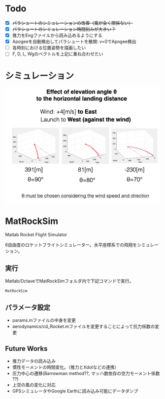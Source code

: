 # Todo
- [x] ~~パラシュートのシミュレーションの改善（風が全く関係ない）~~
- [x] ~~パラシュートのシミュレーション時間刻みが大きい？~~
- [x] 推力をEngファイルから読み込めるようにする
- [x] Apogeeを自動検出してパラシュートを散開: v=0でApogee検出
- [ ] 各時刻における位置姿勢を描画したい
- [ ] F, D, L, Wgのベクトルを上記に重ね合わせたい

# シミュレーション
![](result/compareison_elevation.jpg)


# MatRockSim

Matlab Rocket Flight Simulator

6自由度のロケットフライトシミュレーター。水平座標系での飛翔をシミュレーション。

## 実行
Matlab/OctaveでMatRockSimフォルダ内で下記コマンドで実行。

    MatRockSim


## パラメータ設定
- params.mファイルの中身を変更
- aerodynamics/cd_Rocket.mファイルを変更することによって抗力係数の変更

## Future Works
- 推力データの読み込み
- 慣性モーメントの時間変化。（推力とXdotなどの連携）
- 圧力中心の遷移(Barrowman method??, マッハ数依存の空力モーメント係数 ??)
- 上空の風の変化に対応
- GPSシミュレータやGoogle Earthに読み込み可能にデータダンプ